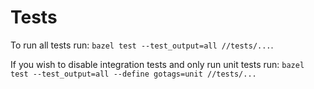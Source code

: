 # Tests

To run all tests run: `bazel test --test_output=all //tests/...`.

If you wish to disable integration tests and only run unit tests run: `bazel test --test_output=all --define gotags=unit //tests/...`
